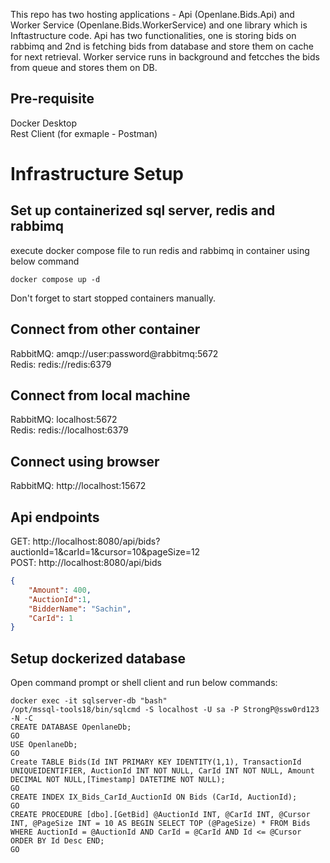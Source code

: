 This repo has two hosting applications - Api (Openlane.Bids.Api) and Worker Service (Openlane.Bids.WorkerService) and one library which is Inftastructure code.
Api has two functionalities, one is storing bids on rabbimq and 2nd is fetching bids from database and store them on cache for next retrieval.
Worker service runs in background and fetcches the bids from queue and stores them on DB.

## Pre-requisite 
Docker Desktop  
Rest Client (for exmaple - Postman)

# Infrastructure Setup
## Set up containerized sql server, redis and rabbimq
execute docker compose file to run redis and rabbimq in container using below command
```
docker compose up -d
```
Don't forget to start stopped containers manually.

## Connect from other container
RabbitMQ: amqp://user:password@rabbitmq:5672  
Redis: redis://redis:6379

## Connect from local machine
RabbitMQ: localhost:5672  
Redis: redis://localhost:6379

##  Connect using browser
RabbitMQ: http://localhost:15672

## Api endpoints
GET: http://localhost:8080/api/bids?auctionId=1&carId=1&cursor=10&pageSize=12  
POST: http://localhost:8080/api/bids
```json
{
    "Amount": 400,
    "AuctionId":1,
    "BidderName": "Sachin",
    "CarId": 1
}
```

## Setup dockerized database
Open command prompt or shell client and run below commands:
```
docker exec -it sqlserver-db "bash"
/opt/mssql-tools18/bin/sqlcmd -S localhost -U sa -P StrongP@ssw0rd123 -N -C
CREATE DATABASE OpenlaneDb;
GO
USE OpenlaneDb;
GO
Create TABLE Bids(Id INT PRIMARY KEY IDENTITY(1,1), TransactionId UNIQUEIDENTIFIER, AuctionId INT NOT NULL, CarId INT NOT NULL, Amount DECIMAL NOT NULL,[Timestamp] DATETIME NOT NULL); 
GO
CREATE INDEX IX_Bids_CarId_AuctionId ON Bids (CarId, AuctionId);
GO
CREATE PROCEDURE [dbo].[GetBid] @AuctionId INT, @CarId INT, @Cursor INT, @PageSize INT = 10 AS BEGIN SELECT TOP (@PageSize) * FROM Bids WHERE AuctionId = @AuctionId AND CarId = @CarId AND Id <= @Cursor ORDER BY Id Desc END;
GO
```
